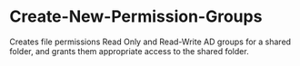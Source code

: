 # Create-New-Permission-Groups
 Creates file permissions Read Only and Read-Write AD groups for a shared folder, and grants them appropriate access to the shared folder.
